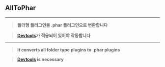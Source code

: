 ## AllToPhar
* * *
> **폴더형 플러그인을 .phar 플러그인으로 변환합니다**

> **[Devtools](https://github.com/pmmp/DevTools "github link")가 적용되어 있어야 작동합니다**
* * *
> **It converts all folder type plugins to .phar plugins**

> **[Devtools](https://github.com/pmmp/DevTools "github link") is necessary**
